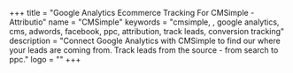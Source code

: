 +++
title = "Google Analytics Ecommerce Tracking For CMSimple - Attributio"
name = "CMSimple"
keywords = "cmsimple, , google analytics, cms, adwords, facebook, ppc, attribution, track leads, conversion tracking"
description = "Connect Google Analytics with CMSimple to find our where your leads are coming from. Track leads from the source - from search to ppc."
logo = ""
+++
